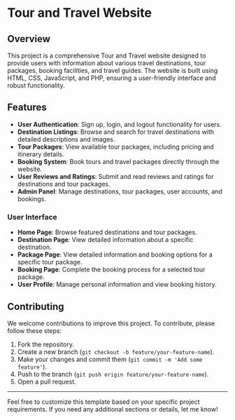 # Tour and Travel Website

## Overview

This project is a comprehensive Tour and Travel website designed to provide users with information about various travel destinations, tour packages, booking facilities, and travel guides. The website is built using HTML, CSS, JavaScript, and PHP, ensuring a user-friendly interface and robust functionality.

## Features

- **User Authentication**: Sign up, login, and logout functionality for users.
- **Destination Listings**: Browse and search for travel destinations with detailed descriptions and images.
- **Tour Packages**: View available tour packages, including pricing and itinerary details.
- **Booking System**: Book tours and travel packages directly through the website.
- **User Reviews and Ratings**: Submit and read reviews and ratings for destinations and tour packages.
- **Admin Panel**: Manage destinations, tour packages, user accounts, and bookings.


### User Interface

- **Home Page**: Browse featured destinations and tour packages.
- **Destination Page**: View detailed information about a specific destination.
- **Package Page**: View detailed information and booking options for a specific tour package.
- **Booking Page**: Complete the booking process for a selected tour package.
- **User Profile**: Manage personal information and view booking history.


## Contributing

We welcome contributions to improve this project. To contribute, please follow these steps:

1. Fork the repository.
2. Create a new branch (`git checkout -b feature/your-feature-name`).
3. Make your changes and commit them (`git commit -m 'Add some feature'`).
4. Push to the branch (`git push origin feature/your-feature-name`).
5. Open a pull request.





---

Feel free to customize this template based on your specific project requirements. If you need any additional sections or details, let me know!
